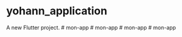 # yohann_application

A new Flutter project.
#   m o n - a p p  
 #   m o n - a p p  
 #   m o n - a p p  
 #   m o n - a p p  
 